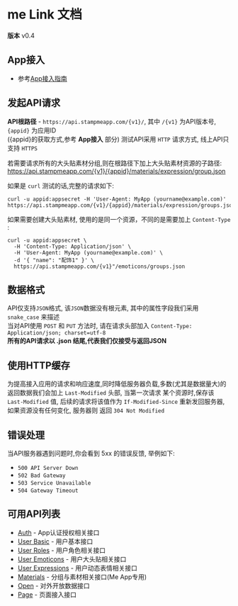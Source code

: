 me Link 文档
================
**版本** v0.4

App接入
----------------

* 参考[App接入指南](resources/app_link.md)

发起API请求
----------------

**API根路径** - `https://api.stampmeapp.com/{v1}/`, 其中 `/{v1}` 为API版本号, `{appid}` 为应用ID  
({appid}的获取方式,参考 **App接入** 部分) 
测试API采用 `HTTP` 请求方式, 线上API只支持 `HTTPS`  

若需要请求所有的大头贴素材分组,则在根路径下加上大头贴素材资源的子路径:   https://api.stampmeapp.com/{v1}/{appid}/materials/expression/group.json  

如果是 `curl` 测试的话,完整的请求如下:  

```shell
curl -u appid:appsecret -H 'User-Agent: MyApp (yourname@example.com)' https://api.stampmeapp.com/{v1}/{appid}/materials/expression/groups.json
```
如果需要创建大头贴素材, 使用的是同一个资源，不同的是需要加上 `Content-Type` :  

```shell
curl -u appid:appsecret \
  -H 'Content-Type: Application/json' \
  -H 'User-Agent: MyApp (yourname@example.com)' \
  -d '{ "name": "配饰1" }' \
  https://api.stampmeapp.com/{v1}"/emoticons/groups.json
```

数据格式
-----------------

API仅支持`JSON`格式, 该`JSON`数据没有根元素, 其中的属性字段我们采用 `snake_case` 来描述  
当对API使用 `POST` 和 `PUT` 方法时, 请在请求头部加入 `Content-Type: Application/json; charset=utf-8`  
**所有的API请求以 .json 结尾,代表我们仅接受与返回JSON**  


使用HTTP缓存  
----------------
为提高接入应用的请求和响应速度,同时降低服务器负载,多数(尤其是数据量大)的返回数据我们会加上 `Last-Modified` 头部, 当第一次请求
某个资源时,保存该 `Last-Modified` 值, 后续的请求将该值作为 `If-Modified-Since` 重新发回服务器,如果资源没有任何变化, 服务器则
返回 `304 Not Modified`  

错误处理
---------------

当API服务器遇到问题时,你会看到 5xx 的错误反馈, 举例如下:  
* `500 API Server Down`
* `502 Bad Gateway`
* `503 Service Unavailable`
* `504 Gateway Timeout`

可用API列表
-----------------

* [Auth](resources/auth.md) - App认证授权相关接口
* [User Basic](resources/user_basic.md) - 用户基本接口
* [User Roles](resources/user_roles.md) - 用户角色相关接口
* [User Emoticons](resources/user_emoticons.md) - 用户大头贴相关接口
* [User Expressions](resources/user_expressions.md) - 用户动态表情相关接口
* [Materials](resources/materials.md) - 分组与素材相关接口(Me App专用)
* [Open](resources/open.md) - 对外开放数据接口
* [Page](resources/page.md) - 页面接入接口

